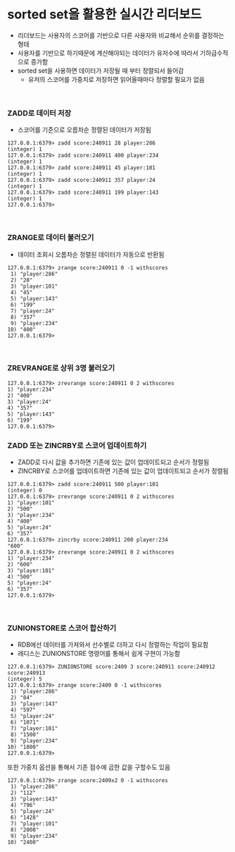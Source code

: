 # sorted set을 활용한 실시간 리더보드

- 리더보드는 사용자의 스코어를 기반으로 다른 사용자와 비교해서 순위를 결정하는 형태
- 사용자를 기반으로 하기때문에 계산해야되는 데이터가 유저수에 따라서 기하급수적으로 증가함
- sorted set을 사용하면 데이터가 저장될 때 부터 정렬되서 들어감
  - 유저의 스코어를 가중치로 저장하면 읽어올때마다 정렬할 필요가 없음

<br/>

### ZADD로 데이터 저장

- 스코어를 기준으로 오름차순 정렬된 데이터가 저장됨

```
127.0.0.1:6379> zadd score:240911 28 player:286
(integer) 1
127.0.0.1:6379> zadd score:240911 400 player:234
(integer) 1
127.0.0.1:6379> zadd score:240911 45 player:101
(integer) 1
127.0.0.1:6379> zadd score:240911 357 player:24
(integer) 1
127.0.0.1:6379> zadd score:240911 199 player:143
(integer) 1
127.0.0.1:6379>
```

<br/>

### ZRANGE로 데이터 불러오기

- 데이터 조회시 오름차순 정렬된 데이터가 자동으로 반환됨

```
127.0.0.1:6379> zrange score:240911 0 -1 withscores
 1) "player:286"
 2) "28"
 3) "player:101"
 4) "45"
 5) "player:143"
 6) "199"
 7) "player:24"
 8) "357"
 9) "player:234"
10) "400"
127.0.0.1:6379>
```

<br/>

### ZREVRANGE로 상위 3명 불러오기

```
127.0.0.1:6379> zrevrange score:240911 0 2 withscores
1) "player:234"
2) "400"
3) "player:24"
4) "357"
5) "player:143"
6) "199"
127.0.0.1:6379>
```

### ZADD 또는 ZINCRBY로 스코어 업데이트하기

- ZADD로 다시 값을 추가하면 기존에 있는 값이 업데이트되고 순서가 정렬됨
- ZINCRBY로 스코어를 업데이트하면 기존에 있는 값이 업데이트되고 순서가 정렬됨

```
127.0.0.1:6379> zadd score:240911 500 player:101
(integer) 0
127.0.0.1:6379> zrevrange score:240911 0 2 withscores
1) "player:101"
2) "500"
3) "player:234"
4) "400"
5) "player:24"
6) "357"
127.0.0.1:6379> zincrby score:240911 200 player:234
"600"
127.0.0.1:6379> zrevrange score:240911 0 2 withscores
1) "player:234"
2) "600"
3) "player:101"
4) "500"
5) "player:24"
6) "357"
127.0.0.1:6379>
```

<br/>

### ZUNIONSTORE로 스코어 합산하기

- RDB에선 데이터를 가져와서 선수별로 더하고 다시 정렬하는 작업이 필요함
- 레디스는 ZUNIONSTORE 명령어를 통해서 쉽게 구현이 가능함

```
127.0.0.1:6379> ZUNIONSTORE score:2409 3 score:240911 score:240912 score:240913
(integer) 5
127.0.0.1:6379> zrange score:2409 0 -1 withscores
 1) "player:286"
 2) "84"
 3) "player:143"
 4) "597"
 5) "player:24"
 6) "1071"
 7) "player:101"
 8) "1500"
 9) "player:234"
10) "1800"
127.0.0.1:6379>
```

또한 가중치 옵션을 통해서 기존 점수에 곱한 값을 구할수도 있음

```
127.0.0.1:6379> zrange score:2409x2 0 -1 withscores
 1) "player:286"
 2) "112"
 3) "player:143"
 4) "796"
 5) "player:24"
 6) "1428"
 7) "player:101"
 8) "2000"
 9) "player:234"
10) "2400"
```
